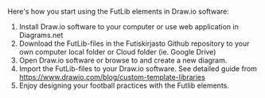 Here's how you start using the FutLib elements in Draw.io software:

1. Install Draw.io software to your computer or use web application in Diagrams.net
2. Download the FutLib-files in the Futiskirjasto Github repository to your own computer local folder or Cloud folder (ie. Google Drive)
3. Open Draw.io software or browse to  and create a new diagram.
4. Import the FutLib-files to your Draw.io software. See detailed guide from https://www.drawio.com/blog/custom-template-libraries
5. Enjoy designing your football practices with the Futlib elements.
